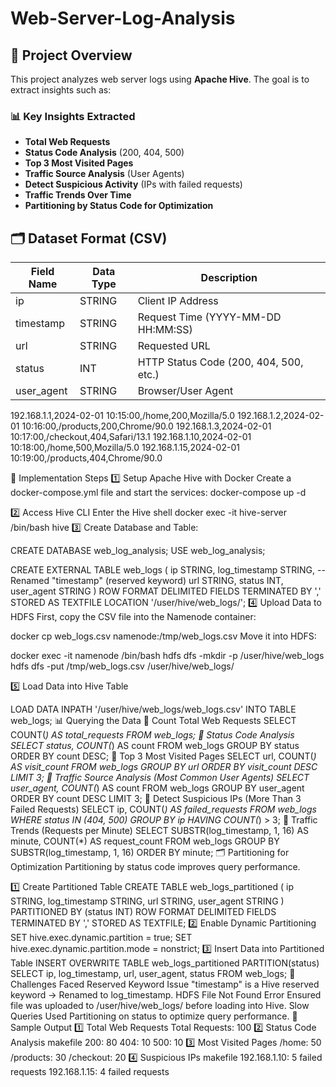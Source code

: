 # Web-Server-Log-Analysis
## 🚀 Project Overview  
This project analyzes web server logs using **Apache Hive**. The goal is to extract insights such as:
### 📊 Key Insights Extracted  
- **Total Web Requests**  
- **Status Code Analysis** (200, 404, 500)  
- **Top 3 Most Visited Pages**  
- **Traffic Source Analysis** (User Agents)  
- **Detect Suspicious Activity** (IPs with failed requests)  
- **Traffic Trends Over Time**  
- **Partitioning by Status Code for Optimization**  


## 🗂️ Dataset Format (CSV)
| Field Name  | Data Type | Description |
|-------------|----------|-------------|
| ip          | STRING   | Client IP Address |
| timestamp   | STRING   | Request Time (YYYY-MM-DD HH:MM:SS) |
| url         | STRING   | Requested URL |
| status      | INT      | HTTP Status Code (200, 404, 500, etc.) |
| user_agent  | STRING   | Browser/User Agent |


192.168.1.1,2024-02-01 10:15:00,/home,200,Mozilla/5.0
192.168.1.2,2024-02-01 10:16:00,/products,200,Chrome/90.0
192.168.1.3,2024-02-01 10:17:00,/checkout,404,Safari/13.1
192.168.1.10,2024-02-01 10:18:00,/home,500,Mozilla/5.0
192.168.1.15,2024-02-01 10:19:00,/products,404,Chrome/90.0

🚀 Implementation Steps
1️⃣ Setup Apache Hive with Docker
Create a docker-compose.yml file and start the services:
docker-compose up -d

2️⃣ Access Hive CLI
Enter the Hive shell
docker exec -it hive-server /bin/bash
hive
3️⃣ Create Database and Table:

CREATE DATABASE web_log_analysis;
USE web_log_analysis;

CREATE EXTERNAL TABLE web_logs (
    ip STRING,
    log_timestamp STRING,  -- Renamed "timestamp" (reserved keyword)
    url STRING,
    status INT,
    user_agent STRING
)
ROW FORMAT DELIMITED 
FIELDS TERMINATED BY ',' 
STORED AS TEXTFILE 
LOCATION '/user/hive/web_logs/';
4️⃣ Upload Data to HDFS
First, copy the CSV file into the Namenode container:

docker cp web_logs.csv namenode:/tmp/web_logs.csv
Move it into HDFS:

docker exec -it namenode /bin/bash
hdfs dfs -mkdir -p /user/hive/web_logs
hdfs dfs -put /tmp/web_logs.csv /user/hive/web_logs/

5️⃣ Load Data into Hive Table

LOAD DATA INPATH '/user/hive/web_logs/web_logs.csv' INTO TABLE web_logs;
📊 Querying the Data
🔹 Count Total Web Requests
SELECT COUNT(*) AS total_requests FROM web_logs;
🔹 Status Code Analysis
SELECT status, COUNT(*) AS count FROM web_logs GROUP BY status ORDER BY count DESC;
🔹 Top 3 Most Visited Pages
SELECT url, COUNT(*) AS visit_count FROM web_logs GROUP BY url ORDER BY visit_count DESC LIMIT 3;
🔹 Traffic Source Analysis (Most Common User Agents)
SELECT user_agent, COUNT(*) AS count FROM web_logs GROUP BY user_agent ORDER BY count DESC LIMIT 3;
🔹 Detect Suspicious IPs (More Than 3 Failed Requests)
SELECT ip, COUNT(*) AS failed_requests FROM web_logs WHERE status IN (404, 500) GROUP BY ip HAVING COUNT(*) > 3;
🔹 Traffic Trends (Requests per Minute)
SELECT SUBSTR(log_timestamp, 1, 16) AS minute, COUNT(*) AS request_count FROM web_logs GROUP BY SUBSTR(log_timestamp, 1, 16) ORDER BY minute;
🗂️ Partitioning for Optimization
Partitioning by status code improves query performance.

1️⃣ Create Partitioned Table
CREATE TABLE web_logs_partitioned (
    ip STRING,
    log_timestamp STRING,
    url STRING,
    user_agent STRING
)
PARTITIONED BY (status INT)
ROW FORMAT DELIMITED 
FIELDS TERMINATED BY ',' 
STORED AS TEXTFILE;
2️⃣ Enable Dynamic Partitioning
SET hive.exec.dynamic.partition = true;
SET hive.exec.dynamic.partition.mode = nonstrict;
3️⃣ Insert Data into Partitioned Table
INSERT OVERWRITE TABLE web_logs_partitioned PARTITION(status)
SELECT ip, log_timestamp, url, user_agent, status FROM web_logs;
📝 Challenges Faced
Reserved Keyword Issue
"timestamp" is a Hive reserved keyword → Renamed to log_timestamp.
HDFS File Not Found Error
Ensured file was uploaded to /user/hive/web_logs/ before loading into Hive.
Slow Queries
Used Partitioning on status to optimize query performance.
📌 Sample Output
1️⃣ Total Web Requests
Total Requests: 100
2️⃣ Status Code Analysis
makefile
200: 80
404: 10
500: 10
3️⃣ Most Visited Pages
/home: 50
/products: 30
/checkout: 20
4️⃣ Suspicious IPs
makefile
192.168.1.10: 5 failed requests
192.168.1.15: 4 failed requests





